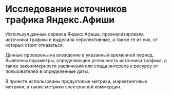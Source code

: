 # Исследование источников трафика Яндекс.Афиши

Используя данные сервиса Яндекс.Афиша, проанализировала источники трафика и выделила перспективные, а также те из них, от которых стоит отказаться.

Данные проверены на вхождение в указанный временной период.
Выявлены параметры, определяющие успешность источника трафика, а также закономерности увеличения или спада интереса к ресурсу от пользователей в определенные даты.

В проекте использованы продуктовые метрики, маркетинговые метрики, а также метрики электронной коммерции.